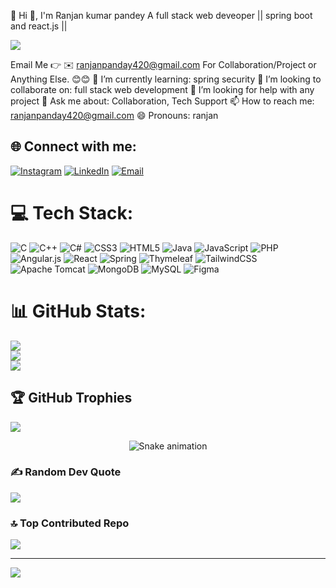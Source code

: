 💫 Hi 👋, I'm Ranjan kumar pandey
A full stack web deveoper || spring boot and react.js || 

![](https://github-profile-trophy.vercel.app/?username=luvranjan05&theme=radical&no-frame=false&no-bg=true&margin-w=4)


Email Me 👉 ✉️ ranjanpanday420@gmail.com For Collaboration/Project or Anything Else. 😊😊
🌱 I’m currently learning: spring security
👯 I’m looking to collaborate on: full stack web development
🤔 I’m looking for help with any project 
💬 Ask me about: Collaboration, Tech Support
📫 How to reach me: ranjanpanday420@gmail.com
😄 Pronouns: ranjan
## 🌐 Connect with me:
[![Instagram](https://img.shields.io/badge/Instagram-%23E4405F.svg?logo=Instagram&logoColor=white)](https://www.instagram.com/404_ranjan/) 
[![LinkedIn](https://img.shields.io/badge/LinkedIn-%230077B5.svg?logo=linkedin&logoColor=white)](https://www.linkedin.com/in/luvranjan/) 
[![Email](https://img.shields.io/badge/Email-D14836?logo=gmail&logoColor=white)](mailto:ranjanpanday420@gmail.com)


# 💻 Tech Stack:
![C](https://img.shields.io/badge/c-%2300599C.svg?style=for-the-badge&logo=c&logoColor=white) ![C++](https://img.shields.io/badge/c++-%2300599C.svg?style=for-the-badge&logo=c%2B%2B&logoColor=white) ![C#](https://img.shields.io/badge/c%23-%23239120.svg?style=for-the-badge&logo=csharp&logoColor=white) ![CSS3](https://img.shields.io/badge/css3-%231572B6.svg?style=for-the-badge&logo=css3&logoColor=white) ![HTML5](https://img.shields.io/badge/html5-%23E34F26.svg?style=for-the-badge&logo=html5&logoColor=white) ![Java](https://img.shields.io/badge/java-%23ED8B00.svg?style=for-the-badge&logo=openjdk&logoColor=white) ![JavaScript](https://img.shields.io/badge/javascript-%23323330.svg?style=for-the-badge&logo=javascript&logoColor=%23F7DF1E) ![PHP](https://img.shields.io/badge/php-%23777BB4.svg?style=for-the-badge&logo=php&logoColor=white) ![Angular.js](https://img.shields.io/badge/angular.js-%23E23237.svg?style=for-the-badge&logo=angularjs&logoColor=white) ![React](https://img.shields.io/badge/react-%2320232a.svg?style=for-the-badge&logo=react&logoColor=%2361DAFB) ![Spring](https://img.shields.io/badge/spring-%236DB33F.svg?style=for-the-badge&logo=spring&logoColor=white) ![Thymeleaf](https://img.shields.io/badge/Thymeleaf-%23005C0F.svg?style=for-the-badge&logo=Thymeleaf&logoColor=white) ![TailwindCSS](https://img.shields.io/badge/tailwindcss-%2338B2AC.svg?style=for-the-badge&logo=tailwind-css&logoColor=white) ![Apache Tomcat](https://img.shields.io/badge/apache%20tomcat-%23F8DC75.svg?style=for-the-badge&logo=apache-tomcat&logoColor=black) ![MongoDB](https://img.shields.io/badge/MongoDB-%234ea94b.svg?style=for-the-badge&logo=mongodb&logoColor=white) ![MySQL](https://img.shields.io/badge/mysql-4479A1.svg?style=for-the-badge&logo=mysql&logoColor=white) ![Figma](https://img.shields.io/badge/figma-%23F24E1E.svg?style=for-the-badge&logo=figma&logoColor=white)
# 📊 GitHub Stats:
![](https://github-readme-stats.vercel.app/api?username=luvranjan05&theme=prussian&hide_border=false&include_all_commits=true&count_private=true)<br/>
![](https://nirzak-streak-stats.vercel.app/?user=luvranjan05&theme=prussian&hide_border=false)<br/>
![](https://github-readme-stats.vercel.app/api/top-langs/?username=luvranjan05&theme=prussian&hide_border=false&include_all_commits=true&count_private=true&layout=compact)

## 🏆 GitHub Trophies
![](https://github-profile-trophy.vercel.app/?username=luvranjan05&theme=radical&no-frame=false&no-bg=true&margin-w=4)

<!-- Snake Game Repo View -->

<div align="center">
  <img src="https://profile-readme-generator.com/assets/snake.svg" alt="Snake animation" />
</div>

### ✍️ Random Dev Quote
![](https://quotes-github-readme.vercel.app/api?type=horizontal&theme=radical)

### 🔝 Top Contributed Repo
![](https://github-contributor-stats.vercel.app/api?username=luvranjan05&limit=5&theme=dark&combine_all_yearly_contributions=true)

---
[![](https://visitcount.itsvg.in/api?id=luvranjan05&icon=0&color=0)](https://visitcount.itsvg.in)

<!-- Proudly created with GPRM ( https://gprm.itsvg.in ) -->
